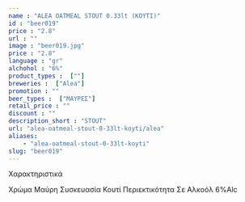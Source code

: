 ```yaml
---
name : "ALEA OATMEAL STOUT 0.33lt (ΚΟΥΤΙ)"
id : "beer019"
price : "2.8"
url : ""
image : "beer019.jpg"
price : "2.8"
language : "gr"
alchohol : "6%"
product_types :  [""]
breweries :  ["Alea"]
promotion : ""
beer_types :  ["ΜΑΥΡΕΣ"]
retail_price : ""
discount : ""
description_short : "STOUT"
url: "alea-oatmeal-stout-0-33lt-koyti/alea"
aliases: 
    - "alea-oatmeal-stout-0-33lt-koyti"
slug: "beer019"
---
```


Χαρακτηριστικά

Χρώμα
Μαύρη
Συσκευασία
Κουτί
Περιεκτικότητα Σε Αλκοόλ
6%Alc